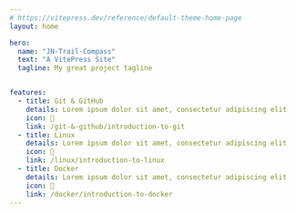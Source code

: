 ```yaml
---
# https://vitepress.dev/reference/default-theme-home-page
layout: home

hero:
  name: "JN-Trail-Compass"
  text: "A VitePress Site"
  tagline: My great project tagline


features:
  - title: Git & GitHub 
    details: Lorem ipsum dolor sit amet, consectetur adipiscing elit
    icon: 💼
    link: /git-&-github/introduction-to-git
  - title: Linux 
    details: Lorem ipsum dolor sit amet, consectetur adipiscing elit
    icon: 💼
    link: /linux/introduction-to-linux
  - title: Docker 
    details: Lorem ipsum dolor sit amet, consectetur adipiscing elit
    icon: 💼
    link: /docker/introduction-to-docker           
---
```


